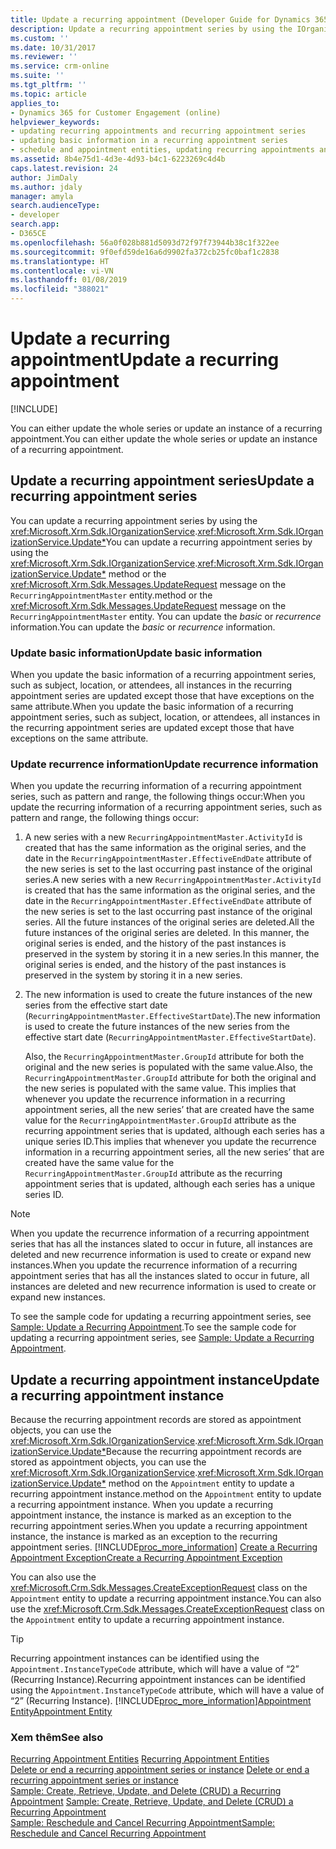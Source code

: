 ```yaml
---
title: Update a recurring appointment (Developer Guide for Dynamics 365 for Customer Engagement) | MicrosoftDocs
description: Update a recurring appointment series by using the IOrganizationService.Entity method or the UpdateRequest message on the RecurringAppointmentMaster entity.
ms.custom: ''
ms.date: 10/31/2017
ms.reviewer: ''
ms.service: crm-online
ms.suite: ''
ms.tgt_pltfrm: ''
ms.topic: article
applies_to:
- Dynamics 365 for Customer Engagement (online)
helpviewer_keywords:
- updating recurring appointments and recurring appointment series
- updating basic information in a recurring appointment series
- schedule and appointment entities, updating recurring appointments and recurring appointment series
ms.assetid: 8b4e75d1-4d3e-4d93-b4c1-6223269c4d4b
caps.latest.revision: 24
author: JimDaly
ms.author: jdaly
manager: amyla
search.audienceType:
- developer
search.app:
- D365CE
ms.openlocfilehash: 56a0f028b881d5093d72f97f73944b38c1f322ee
ms.sourcegitcommit: 9f0efd59de16a6d9902fa372cb25fc0baf1c2838
ms.translationtype: HT
ms.contentlocale: vi-VN
ms.lasthandoff: 01/08/2019
ms.locfileid: "388021"
---
```

# <a name="update-a-recurring-appointment"></a><span data-ttu-id="cc8d8-103">Update a recurring appointment</span><span class="sxs-lookup"><span data-stu-id="cc8d8-103">Update a recurring appointment</span></span>

[!INCLUDE[](../includes/cc_applies_to_update_9_0_0.md)]

<span data-ttu-id="cc8d8-104">You can either update the whole series or update an instance of a recurring appointment.</span><span class="sxs-lookup"><span data-stu-id="cc8d8-104">You can either update the whole series or update an instance of a recurring appointment.</span></span>  
  
## <a name="update-a-recurring-appointment-series"></a><span data-ttu-id="cc8d8-105">Update a recurring appointment series</span><span class="sxs-lookup"><span data-stu-id="cc8d8-105">Update a recurring appointment series</span></span>  
 <span data-ttu-id="cc8d8-106">You can update a recurring appointment series by using the <xref:Microsoft.Xrm.Sdk.IOrganizationService>.<xref:Microsoft.Xrm.Sdk.IOrganizationService.Update*></span><span class="sxs-lookup"><span data-stu-id="cc8d8-106">You can update a recurring appointment series by using the <xref:Microsoft.Xrm.Sdk.IOrganizationService>.<xref:Microsoft.Xrm.Sdk.IOrganizationService.Update*></span></span> <span data-ttu-id="cc8d8-107">method or the <xref:Microsoft.Xrm.Sdk.Messages.UpdateRequest> message on the `RecurringAppointmentMaster` entity.</span><span class="sxs-lookup"><span data-stu-id="cc8d8-107">method or the <xref:Microsoft.Xrm.Sdk.Messages.UpdateRequest> message on the `RecurringAppointmentMaster` entity.</span></span> <span data-ttu-id="cc8d8-108">You can update the *basic* or *recurrence* information.</span><span class="sxs-lookup"><span data-stu-id="cc8d8-108">You can update the *basic* or *recurrence* information.</span></span>  
  
### <a name="update-basic-information"></a><span data-ttu-id="cc8d8-109">Update basic information</span><span class="sxs-lookup"><span data-stu-id="cc8d8-109">Update basic information</span></span>  
 <span data-ttu-id="cc8d8-110">When you update the basic information of a recurring appointment series, such as subject, location, or attendees, all instances in the recurring appointment series are updated except those that have exceptions on the same attribute.</span><span class="sxs-lookup"><span data-stu-id="cc8d8-110">When you update the basic information of a recurring appointment series, such as subject, location, or attendees, all instances in the recurring appointment series are updated except those that have exceptions on the same attribute.</span></span>  
  
### <a name="update-recurrence-information"></a><span data-ttu-id="cc8d8-111">Update recurrence information</span><span class="sxs-lookup"><span data-stu-id="cc8d8-111">Update recurrence information</span></span>  
 <span data-ttu-id="cc8d8-112">When you update the recurring information of a recurring appointment series, such as pattern and range, the following things occur:</span><span class="sxs-lookup"><span data-stu-id="cc8d8-112">When you update the recurring information of a recurring appointment series, such as pattern and range, the following things occur:</span></span>  
  
1. <span data-ttu-id="cc8d8-113">A new series with a new `RecurringAppointmentMaster.ActivityId` is created that has the same information as the original series, and the date in the `RecurringAppointmentMaster.EffectiveEndDate` attribute of the new series is set to the last occurring past instance of the original series.</span><span class="sxs-lookup"><span data-stu-id="cc8d8-113">A new series with a new `RecurringAppointmentMaster.ActivityId` is created that has the same information as the original series, and the date in the `RecurringAppointmentMaster.EffectiveEndDate` attribute of the new series is set to the last occurring past instance of the original series.</span></span> <span data-ttu-id="cc8d8-114">All the future instances of the original series are deleted.</span><span class="sxs-lookup"><span data-stu-id="cc8d8-114">All the future instances of the original series are deleted.</span></span> <span data-ttu-id="cc8d8-115">In this manner, the original series is ended, and the history of the past instances is preserved in the system by storing it in a new series.</span><span class="sxs-lookup"><span data-stu-id="cc8d8-115">In this manner, the original series is ended, and the history of the past instances is preserved in the system by storing it in a new series.</span></span>  
  
2. <span data-ttu-id="cc8d8-116">The new information is used to create the future instances of the new series from the effective start date (`RecurringAppointmentMaster.EffectiveStartDate`).</span><span class="sxs-lookup"><span data-stu-id="cc8d8-116">The new information is used to create the future instances of the new series from the effective start date (`RecurringAppointmentMaster.EffectiveStartDate`).</span></span>  
  
   <span data-ttu-id="cc8d8-117">Also, the `RecurringAppointmentMaster.GroupId` attribute for both the original and the new series  is populated with the same value.</span><span class="sxs-lookup"><span data-stu-id="cc8d8-117">Also, the `RecurringAppointmentMaster.GroupId` attribute for both the original and the new series  is populated with the same value.</span></span> <span data-ttu-id="cc8d8-118">This implies that whenever you update the recurrence information in a recurring appointment series, all the new series’ that are created have the same value for the `RecurringAppointmentMaster.GroupId` attribute as the recurring appointment series that is updated, although each series has a unique series ID.</span><span class="sxs-lookup"><span data-stu-id="cc8d8-118">This implies that whenever you update the recurrence information in a recurring appointment series, all the new series’ that are created have the same value for the `RecurringAppointmentMaster.GroupId` attribute as the recurring appointment series that is updated, although each series has a unique series ID.</span></span>  
  
> [!NOTE]
>  <span data-ttu-id="cc8d8-119">When you update the recurrence information of a recurring appointment series that has all the instances slated to occur in future, all instances are deleted and new recurrence information is used to create or expand new instances.</span><span class="sxs-lookup"><span data-stu-id="cc8d8-119">When you update the recurrence information of a recurring appointment series that has all the instances slated to occur in future, all instances are deleted and new recurrence information is used to create or expand new instances.</span></span>  
  
 <span data-ttu-id="cc8d8-120">To see the sample code for updating a recurring appointment series, see [Sample: Update a Recurring Appointment](sample-reschedule-cancel-recurring-appointment.md).</span><span class="sxs-lookup"><span data-stu-id="cc8d8-120">To see the sample code for updating a recurring appointment series, see [Sample: Update a Recurring Appointment](sample-reschedule-cancel-recurring-appointment.md).</span></span>  
  
## <a name="update-a-recurring-appointment-instance"></a><span data-ttu-id="cc8d8-121">Update a recurring appointment instance</span><span class="sxs-lookup"><span data-stu-id="cc8d8-121">Update a recurring appointment instance</span></span>  
 <span data-ttu-id="cc8d8-122">Because the recurring appointment records are stored as appointment objects, you can use the <xref:Microsoft.Xrm.Sdk.IOrganizationService>.<xref:Microsoft.Xrm.Sdk.IOrganizationService.Update*></span><span class="sxs-lookup"><span data-stu-id="cc8d8-122">Because the recurring appointment records are stored as appointment objects, you can use the <xref:Microsoft.Xrm.Sdk.IOrganizationService>.<xref:Microsoft.Xrm.Sdk.IOrganizationService.Update*></span></span> <span data-ttu-id="cc8d8-123">method on the `Appointment` entity to update a recurring appointment instance.</span><span class="sxs-lookup"><span data-stu-id="cc8d8-123">method on the `Appointment` entity to update a recurring appointment instance.</span></span> <span data-ttu-id="cc8d8-124">When you update a recurring appointment instance, the instance is marked as an exception to the recurring appointment series.</span><span class="sxs-lookup"><span data-stu-id="cc8d8-124">When you update a recurring appointment instance, the instance is marked as an exception to the recurring appointment series.</span></span> [!INCLUDE[proc_more_information](../includes/proc-more-information.md)] <span data-ttu-id="cc8d8-125">[Create a Recurring Appointment Exception](create-recurring-appointment-series-instance-exception.md#bkmk_createexception)</span><span class="sxs-lookup"><span data-stu-id="cc8d8-125">[Create a Recurring Appointment Exception](create-recurring-appointment-series-instance-exception.md#bkmk_createexception)</span></span>  
  
 <span data-ttu-id="cc8d8-126">You can also use the <xref:Microsoft.Crm.Sdk.Messages.CreateExceptionRequest> class on the `Appointment` entity to update a recurring appointment instance.</span><span class="sxs-lookup"><span data-stu-id="cc8d8-126">You can also use the <xref:Microsoft.Crm.Sdk.Messages.CreateExceptionRequest> class on the `Appointment` entity to update a recurring appointment instance.</span></span>  
  
> [!TIP]
>  <span data-ttu-id="cc8d8-127">Recurring appointment instances can be identified using the `Appointment.InstanceTypeCode` attribute, which will have a value of “2” (Recurring Instance).</span><span class="sxs-lookup"><span data-stu-id="cc8d8-127">Recurring appointment instances can be identified using the `Appointment.InstanceTypeCode` attribute, which will have a value of “2” (Recurring Instance).</span></span> [!INCLUDE[proc_more_information](../includes/proc-more-information.md)]<span data-ttu-id="cc8d8-128">[Appointment Entity](entities/appointment.md)</span><span class="sxs-lookup"><span data-stu-id="cc8d8-128">[Appointment Entity](entities/appointment.md)</span></span>  
  
### <a name="see-also"></a><span data-ttu-id="cc8d8-129">Xem thêm</span><span class="sxs-lookup"><span data-stu-id="cc8d8-129">See also</span></span>  
 <span data-ttu-id="cc8d8-130">[Recurring Appointment Entities](recurring-appointment-entities.md) </span><span class="sxs-lookup"><span data-stu-id="cc8d8-130">[Recurring Appointment Entities](recurring-appointment-entities.md) </span></span>  
 <span data-ttu-id="cc8d8-131">[Delete or end a recurring appointment series or instance](delete-or-end-a-recurring-appointment-series-or-instance.md) </span><span class="sxs-lookup"><span data-stu-id="cc8d8-131">[Delete or end a recurring appointment series or instance](delete-or-end-a-recurring-appointment-series-or-instance.md) </span></span>  
 <span data-ttu-id="cc8d8-132">[Sample: Create, Retrieve, Update, and Delete (CRUD) a Recurring Appointment](sample-create-retrieve-update-delete-recurring-appointment.md) </span><span class="sxs-lookup"><span data-stu-id="cc8d8-132">[Sample: Create, Retrieve, Update, and Delete (CRUD) a Recurring Appointment](sample-create-retrieve-update-delete-recurring-appointment.md) </span></span>  
 [<span data-ttu-id="cc8d8-133">Sample: Reschedule and Cancel Recurring Appointment</span><span class="sxs-lookup"><span data-stu-id="cc8d8-133">Sample: Reschedule and Cancel Recurring Appointment</span></span>](sample-reschedule-cancel-recurring-appointment.md)
